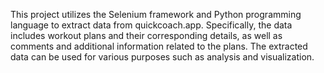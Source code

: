 This project utilizes the Selenium framework and Python programming language to extract data from quickcoach.app. Specifically, the data includes workout plans and their corresponding details, as well as comments and additional information related to the plans. The extracted data can be used for various purposes such as analysis and visualization.
